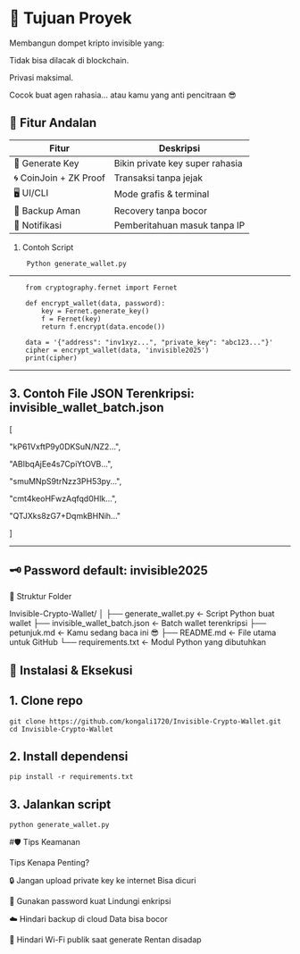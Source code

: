 # 🎯 Tujuan Proyek

  Membangun dompet kripto invisible yang:

  Tidak bisa dilacak di blockchain.
  
  Privasi maksimal.
  
  Cocok buat agen rahasia… atau kamu yang anti pencitraan 😎


## 🔧 Fitur Andalan

| Fitur                      | Deskripsi                             |
|---------------------------|----------------------------------------|
| 🔑 Generate Key           | Bikin private key super rahasia        |
| 🌀 CoinJoin + ZK Proof     | Transaksi tanpa jejak                  |
| 🖥️ UI/CLI                 | Mode grafis & terminal                 |
| 💾 Backup Aman             | Recovery tanpa bocor                   |
| 📡 Notifikasi              | Pemberitahuan masuk tanpa IP           |


1. Contoh Script

        Python generate_wallet.py

---
  
        from cryptography.fernet import Fernet

        def encrypt_wallet(data, password):
            key = Fernet.generate_key()
            f = Fernet(key)
            return f.encrypt(data.encode())

        data = '{"address": "inv1xyz...", "private_key": "abc123..."}'
        cipher = encrypt_wallet(data, 'invisible2025')
        print(cipher)

---

## 3. Contoh File JSON Terenkripsi: invisible_wallet_batch.json
   
[

  "kP61VxftP9y0DKSuN/NZ2...",
  
  "ABIbqAjEe4s7CpiYtOVB...",
  
  "smuMNpS9trNzz3PH53py...",
  
  "cmt4keoHFwzAqfqd0Hlk...",
  
  "QTJXks8zG7+DqmkBHNih..."
  
]

---

## 🗝️ Password default: invisible2025

📁 Struktur Folder

Invisible-Crypto-Wallet/
│
├── generate_wallet.py       ← Script Python buat wallet
├── invisible_wallet_batch.json  ← Batch wallet terenkripsi
├── petunjuk.md              ← Kamu sedang baca ini 😎
├── README.md                ← File utama untuk GitHub
└── requirements.txt         ← Modul Python yang dibutuhkan

## 📌 Instalasi & Eksekusi

## 1. Clone repo

    git clone https://github.com/kongali1720/Invisible-Crypto-Wallet.git
    cd Invisible-Crypto-Wallet

## 2. Install dependensi

    pip install -r requirements.txt

## 3. Jalankan script

    python generate_wallet.py
    
#🛡️ Tips Keamanan

Tips	Kenapa Penting?

🔒 Jangan upload private key ke internet	Bisa dicuri

🧊 Gunakan password kuat	Lindungi enkripsi

☁️ Hindari backup di cloud	Data bisa bocor

🚫 Hindari Wi-Fi publik saat generate	Rentan disadap
